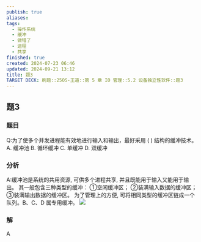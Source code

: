 ```yaml
---
publish: true
aliases: 
tags:
  - 操作系统
  - 缓冲
  - 做错了
  - 进程
  - 共享
finished: true
created: 2024-07-23 06:46
updated: 2024-09-21 13:12
title: 题3
TARGET DECK: 刷题::25OS-王道::第 5 章 IO 管理::5.2 设备独立性软件::题3
---
```


## 题3
### 题目
Q:为了使多个并发进程能有效地进行输入和输出，最好采用 ( ) 结构的缓冲技术。
A. 缓冲池 B. 循环缓冲 C. 单缓冲 D. 双缓冲
### 分析
A:缓冲池是系统的共用资源, 可供多个进程共享, 并且既能用于输入又能用于输出。
其一般包含三种类型的缓冲：
①空闲缓冲区；
②装满输入数据的缓冲区；
③装满输出数据的缓冲区。
为了管理上的方便, 可将相同类型的缓冲区链成一个队列。B、C、D 属专用缓冲。
![](https://img.hwenyi.live/202408112053621.webp)
### 解
A
<!--ID: 1723725255784-->

